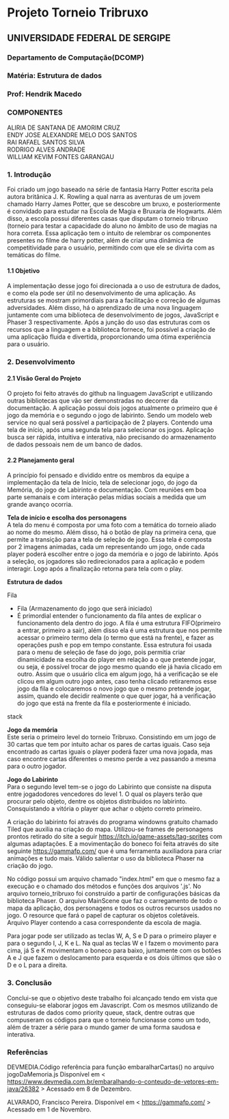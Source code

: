 # Projeto Torneio Tribruxo
## UNIVERSIDADE FEDERAL DE SERGIPE
### Departamento de Computação(DCOMP)
### Matéria: Estrutura de dados
### Prof: Hendrik Macedo


### **COMPONENTES**<br>
ALIRIA DE SANTANA DE AMORIM CRUZ<br>
ENDY JOSE ALEXANDRE MELO DOS SANTOS<br>
RAI RAFAEL SANTOS SILVA<br>
RODRIGO ALVES ANDRADE<br>
WILLIAM KEVIM FONTES GARANGAU<br>


### **1. Introdução**<br>
Foi criado um jogo baseado na série de fantasia Harry Potter escrita pela autora britânica J. K. Rowling a qual narra as aventuras de um jovem chamado Harry James Potter, que se descobre um bruxo, e posteriormente é convidado para estudar na Escola de Magia e Bruxaria de Hogwarts. Além disso, a escola possui diferentes casas que disputam o torneio tribruxo (torneio para testar a capacidade do aluno no âmbito de uso de magias na hora correta. Essa aplicação tem o intuito de relembrar os componentes presentes no filme de harry potter, além de criar uma dinâmica de competitividade para o usuário, permitindo com que ele se divirta com as temáticas do filme.     


#### **1.1 Objetivo**<br>
A implementação desse jogo foi direcionada a o uso de estrutura de dados, e como ela pode ser útil no desenvolvimento de uma aplicação. As estruturas se mostram primordiais para a facilitação e correção de algumas adversidades. Além disso, há o aprendizado de uma nova linguagem juntamente com uma biblioteca de desenvolvimento de jogos, JavaScript e Phaser 3 respectivamente. Após a junção do uso das estruturas com os recursos que a linguagem e a biblioteca fornece, foi possível a criação de uma aplicação fluida e divertida, proporcionando uma ótima experiência para o usuário.


### **2. Desenvolvimento**<br>

#### **2.1 Visão Geral do Projeto**<br>
O projeto foi feito através do github na linguagem JavaScript e utilizando outras bibliotecas que vão ser demonstradas no decorrer da documentação. A aplicação possui dois jogos atualmente o primeiro que é jogo da memória e o segundo o jogo de labirinto. Sendo um modelo web service no qual será possível a participação de 2 players. Contendo uma tela de início, após uma segunda tela para selecionar os jogos. Aplicação busca ser rápida, intuitiva e interativa, não precisando do armazenamento de dados pessoais nem de um banco de dados. 


#### **2.2 Planejamento geral**<br>
A princípio foi pensado e dividido entre os membros da equipe a implementação da tela de Inicio, tela de selecionar jogo, do jogo da Memória, do jogo de Labirinto e documentação. Com reuniões em boa parte semanais e com interação pelas mídias sociais a medida que um grande avanço ocorria.<br>


**Tela de início e escolha dos personagens**<br>
A tela do menu é composta por uma foto com a temática do torneio aliado ao nome do mesmo. Além disso, há o botão de play na primeira cena, que permite a transição para a tela de seleção de jogo. Essa tela é composta por 2 imagens animadas, cada um representando um jogo, onde cada player poderá escolher entre o jogo da memória e o jogo de labirinto. Após a seleção, os jogadores são redirecionados para a aplicação e podem interagir. Logo após a finalização retorna para tela com o play. 


**Estrutura de dados**<br>

Fila
- Fila (Armazenamento do jogo que será iniciado)
-  É primordial entender o funcionamento da fila antes de explicar o funcionamento dela dentro do jogo. A fila é uma estrutura FIFO(primeiro a entrar, primeiro a sair), além disso ela é uma estrutura que nos permite acessar o primeiro termo dela (o termo que está na frente), e fazer as operações push e pop em tempo constante. Essa estrutura foi usada para o menu de seleção de fase do jogo, pois permitia criar dinamicidade na escolha do player em relação a o que pretende jogar, ou seja, é possível trocar de jogo mesmo quando ele já havia clicado em outro. Assim que o usuário clica em algum jogo, há a verificação se ele clicou em algum outro jogo antes, caso tenha clicado retiraremos esse jogo da fila e colocaremos o novo jogo que o mesmo pretende jogar, assim, quando ele decidir realmente o que quer jogar, há a verificação do jogo que está na frente da fila e posteriormente é iniciado.

stack

**Jogo da memória**<br>
Este seria o primeiro level do torneio Tribruxo. Consistindo em um jogo de 30 cartas que tem por intuito achar os pares de cartas iguais. Caso seja encontrado as cartas iguais o player poderá fazer uma nova jogada, mas caso encontre cartas diferentes o mesmo perde a vez passando a mesma para o outro jogador. 

**Jogo do Labirinto**<br>
Para o segundo level tem-se o jogo do Labirinto que consiste na disputa entre jogadodores vencedores do level 1. O qual os players terão que procurar pelo objeto, dentre os objetos distribuidos no labirinto. Consquistando a vitória o player que achar o objeto correto primeiro. 

A criação do labirinto foi através do programa windowns gratuito chamado Tiled que auxilia na criação do mapa. Utilizou-se frames de personagens prontos retirado do site a seguir https://itch.io/game-assets/tag-sprites com algumas adaptações. E a movimentação do boneco foi feita através do site seguinte https://gammafp.com/ que é uma ferramenta auxiliadora para criar animações e tudo mais. Válido salientar o uso da biblioteca Phaser na criação do jogo.

No código possui um arquivo chamado "index.html" em que o mesmo faz a execução e o chamado dos métodos e funções dos arquivos '.js'. No arquivo torneio_tribruxo foi construído a partir de configurações básicas da biblioteca Phaser. O arquivo MainScene que faz o carregamento de todo o mapa da aplicação, dos personagens e todos os outros recursos usados no jogo. O resource que fará o papel de capturar os objetos coletáveis. Arquivo Player contendo a casa correspondente da escola de magia.

Para jogar pode ser utilizado as teclas W, A, S e D para o primeiro player e para o segundo I, J, K e L. Na qual as teclas W e I fazem o movimento para cima, já S e K movimentam o boneco para baixo, juntamente com os botões A e J que fazem o deslocamento para esquerda e os dois últimos que são o D e o L para a direita. 

### **3. Conclusão**<br>
Conclui-se que o objetivo deste trabalho foi alcançado tendo em vista que conseguiu-se elaborar jogos em Javascript. Com os mesmos utilizando de estruturas de dados como priority queue, stack, dentre outras que compuseram os códigos para que o torneio funcionasse como um todo, além de trazer a série para o mundo gamer de uma forma saudosa e interativa. 

### **Referências**<br>
DEVMEDIA.Código referência para função embaralharCartas() no arquivo jogoDaMemoria.js Disponível em < https://www.devmedia.com.br/embaralhando-o-conteudo-de-vetores-em-java/26382 > Acessado em 8 de Dezembro.

ALVARADO, Francisco Pereira. Disponível em < https://gammafp.com/ > Acessado em 1 de Novembro.